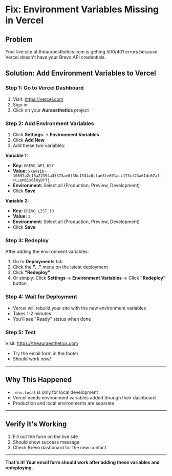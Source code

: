 # Fix: Environment Variables Missing in Vercel

## Problem
Your live site at theauraesthetics.com is getting 500/401 errors because Vercel doesn't have your Brevo API credentials.

## Solution: Add Environment Variables to Vercel

### Step 1: Go to Vercel Dashboard

1. Visit: https://vercel.com
2. Sign in
3. Click on your **Auraesthetics** project

### Step 2: Add Environment Variables

1. Click **Settings** → **Environment Variables**
2. Click **Add New**
3. Add these two variables:

**Variable 1:**
- **Key:** `BREVO_API_KEY`
- **Value:** `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`
- **Environment:** Select all (Production, Preview, Development)
- Click **Save**

**Variable 2:**
- **Key:** `BREVO_LIST_ID`
- **Value:** `3`
- **Environment:** Select all (Production, Preview, Development)
- Click **Save**

### Step 3: Redeploy

After adding the environment variables:

1. Go to **Deployments** tab
2. Click the **"..."** menu on the latest deployment
3. Click **"Redeploy"**
4. Or simply: Click **Settings** → **Environment Variables** → Click **"Redeploy"** button

### Step 4: Wait for Deployment

- Vercel will rebuild your site with the new environment variables
- Takes 1-2 minutes
- You'll see "Ready" status when done

### Step 5: Test

Visit: https://theauraesthetics.com
- Try the email form in the footer
- Should work now!

---

## Why This Happened

- `.env.local` is only for local development
- Vercel needs environment variables added through their dashboard
- Production and local environments are separate

---

## Verify It's Working

1. Fill out the form on the live site
2. Should show success message
3. Check Brevo dashboard for the new contact

---

**That's it! Your email form should work after adding these variables and redeploying.**

